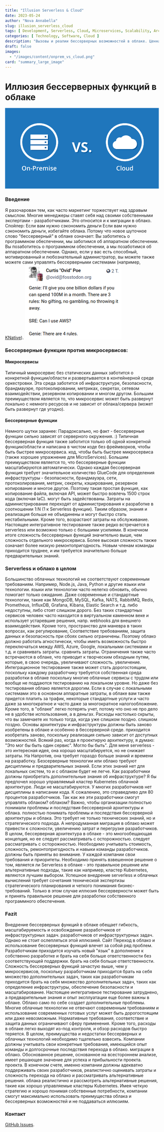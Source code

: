 ```yaml
---
title: "Illusion Serverless & Cloud"
date: 2023-05-24
author: "Nova Annabella"
slug: illusion_serverless_cloud
tags: [ Development, Serverless, Cloud, Microservices, Scalability, Architecture, Infrastructure ]
categories: [ Technology, Software, Cloud ]
description: "Вызовы и реалии бессерверных возможностей в облаке. Ценная информация для компаний, рассматривающих возможность перехода в облако".
draft: false
images:
  - "/images/content/onprem_vs_cloud.png"
card: "summary_large_image"
---
```




# Иллюзия бессерверных функций в облаке

![aws_costs_twitter_1](/images/content/onprem_vs_cloud.png)

### Введение

Я разочарован тем, как часто маркетинг торжествует над здравым смыслом. Многие менеджеры ставят себя над своими
собственными экспертами - разработчиками. Это относится и к миграции в облако. Спойлер: Если вам нужно сэкономить деньги
Если вам нужно сэкономить деньги, избегайте облака. Потому что новое шуточное слово "бессерверный" в облаке означает: Вы
заботитесь о программном обеспечении, мы заботимся об аппаратном обеспечении. Вы позаботитесь о программном обеспечении,
а мы позаботимся об аппаратном обеспечении. Однако, если у вас есть способный, мотивированный и любознательный
администратор, вы можете также можете сами управлять бессерверными системами (например, [KNative](https://knative.dev)).
![aws_costs_twitter_1](/images/content/aws_costs_twitter_1.png)

### Бессерверные функции против микросервисов:



#### Микросервисы

Типичный микросервис без статических данных заботится о конкретной функции/области и развертывается в контейнерной среде
оркестровки. Эта среда заботится об инфраструктуре, безопасности, брандмауэре, протоколировании, метриках, секретах,
сетевом взаимодействии, резервном копировании и многом другом. Большим преимуществом является то, что микросервис может
быть развернут локально с немного ресурсов и не зависит от облака/сервера (может быть развернут где угодно).

#### Бессерверные функции

Немного шутки заранее: Парадоксально, но факт - бессерверные функции сильно зависят от серверного окружения. :) Типичная
бессерверная функция также заботится только об одной конкретной функции/области и написана в чистом коде без
фреймворков, чтобы быть быстрее микросервиса. код, чтобы быть быстрее микросервиса (также хорошее упражнение для
MicroServices). Большим преимуществом является то, что бессерверные функции масштабируются автоматически. Однако каждая
бессерверная функция требует значительное количество GlueCode для определения инфраструктуры - безопасности,
брандмауэра, сети, протоколирования, метрик, секреты, кэширование, резервное копирование и многое другое. Поэтому такая
простая функция, как копирование файла, включая API, может быстро вовлечь 1500 строк кода (включая IaC). могут быть
задействованы. Затраты на администрирование переходят от администрирования к разработке в соотношении 1:N (1 к
Serverless функции). Таким образом, знания и реализация больше не объединены и могут быстро стать нестабильными. Кроме
того, возрастают затраты на обслуживание. Настоящее интегративное тестирование также редко встречается в serverless или
возможно только с большими усилиями. В конечном итоге сложность бессерверных функций значительно выше, чем сложность
отдельного микросервиса. Более высокая сложность также означает более низкую ремонтопригодность. Новым членам команды
приходится труднее, и им требуется значительно больше предварительных знаний.

### Serverless и облако в целом

Большинство облачных технологий не соответствуют современным требованиям. Например, Node.js, Java, Python и другие языки
или технологии. языки или технологии часто нелегко обновить, обычно помогает только ожидание. Даже современные и
стандартные технологии, такие как MongoDB, MySQL, Kafka, NATS, RabbitMQ, Redis, Prometheus, InfluxDB, Grafana, Kibana,
Elastic Search и т.д. либо недоступны, либо стоят слишком дорого. Без таких стандартных сервисов человек часто находится
в виртуальном каменном веке и использует устаревшие решения, напр. webhooks для внешнего взаимодействия. Кроме того,
пространство для маневра в таких вопросах, как регулирование, Соответствие требованиям, защита данных и безопасность при
сбоях сильно ограничены. Поэтому облако должно работать агностически, чтобы иметь возможность быстро переключаться
между AWS, Azure, Google, локальными системами и т.д. и сравнивать затраты. сравнить затраты. Ограничения также часто
встречаются в облаке, что приводит к творческим обходным путям, которые, в свою очередь, увеличивают сложность.
увеличение. Интеграционное тестирование также может стать дорогостоящим, поскольку каждому разработчику требуется
собственная среда разработки в облаке поскольку многие облачные сервисы с трудом или вообще не поддаются тестированию на
локальном уровне. Но даже без тестирования облако является дорогим. Если в случае с локальными системами это в основном
аппаратные затраты, в облаке вам также придется платить за трафик, некоторые стандартные услуги и часто даже за
многократное и часто даже за многократное налогообложение. Кроме того, в "облаке" легко потерять учет, потому что оно не
про дело не в удобстве использования, а в деньгах. Расходы настолько скрыты, что вы замечаете их только тогда, когда уже
слишком поздно. слишком поздно. Основы архитектуры и инфраструктуры должны быть заново изобретены в облаке и особенно в
бессерверной среде. приходится изобретать заново, поскольку реализация сильно зависит от доступных возможностей. Всякий
раз, когда я проектирую архитектуру, я думаю: "Это мог бы быть один сервис". Могло бы быть". Для меня serverless - это
интересная идея, она хорошо масштабируется, но не снижает затраты. На Напротив, она требует гораздо больше знаний и
времени на разработку. Безсерверные технологии или облако требуют дисциплины и предварительных знаний. Если этих знаний
нет для локальных систем, то и с облаком будет не легче. Как разработчики должны приобретать дополнительные знания об
инфраструктуре? Я бы предпочел хорошо управляемый кластер Kubernetes облачной архитектуре. Люди не масштабируются. У
многих разработчиков нет дисциплины в написании кода. К сожалению, это справедливо для 80 процентов разработчиков. Так
как же эти разработчики смогут управлять облаком? облаком? Важно, чтобы организации полностью понимали проблемы и
последствия бессерверной архитектуры и облака. полностью понимать проблемы и последствия бессерверной архитектуры и
облака. Это требует не только технических знаний, но и стратегического подхода. A непродуманная миграция в облако может
привести к сложности, увеличению затрат и перегрузке разработчиков. В целом, бессерверная архитектура в облаке - это
многообещающая концепция, но ее следует рассматривать с осторожностью. следует рассматривать с осторожностью. Необходимо
учитывать стоимость, сложность, ремонтопригодность и навыки команды разработчиков. должны быть приняты во внимание. У
каждой компании свои требования и приоритеты. Необходимо принять взвешенное решение о том, является ли Serverless в
облаке - это правильное решение или альтернативные подходы, такие как например, кластер Kubernetes, являются лучшим
выбором. Успешное внедрение serverless и облачных вычислений требует сочетания технической экспертизы стратегического
планирования и четкого понимания бизнес-требований. Только в этом случае иллюзия бессерверности может быть и принять
правильное решение для разработки собственного программного обеспечения.

### Fazit

Внедрение бессерверных функций в облаке обещает гибкость, масштабируемость и освобождение разработчиков от
инфраструктурных задач. разработчиков от инфраструктурных задач. Однако не стоит ослепляться этой иллюзией. Сайт Переход
в облако и использование бессерверных функций влечет за собой ряд проблем. Разработчикам приходится изучать новый
"язык" в дополнение к собственно разработке и брать на себя больше ответственности без соответствующей поддержки. брать
на себя больше ответственности. Сложность бессерверных функций зачастую выше, чем у микросервисов, поскольку
разработчикам приходится брать на себя множество дополнительных задач, таких как разработчикам приходится брать на себя
множество дополнительных задач, таких как определение инфраструктуры, обеспечение безопасности и масштабирование.
Настоящее интегративное тестирование затруднено, а предварительные знания и опыт эксплуатации еще более важны в облаке.
Облако само по себе создает дополнительные проблемы. Многие облачные технологии не отвечают современным требованиям и
использование современных готовых услуг может быть дорогостоящим или даже невозможным. Нормативные требования,
соответствие и защита данных ограничивают сферу применения. Кроме того, расходы в облаке легко выходят из-под контроля,
и обзор расходов быстро теряется. В целом, преимущества и недостатки бессерверных и облачных технологий необходимо
тщательно взвесить. Компании должны учитывать свои конкретные требования, имеющийся опыт команды и долгосрочные
последствия перехода в облако. миграции в облако. Обоснованное решение, основанное на всестороннем анализе, имеет
решающее значение для успеха и прибыльности проекта. проекта. В конечном счете, именно компании должны адекватно
поддерживать своих разработчиков, реалистично оценивать затраты и сложность перехода на облако и рассматривать
альтернативные решения. облака реалистично и рассмотреть альтернативные решения, такие как хорошо управляемые кластеры
Kubernetes. Имея четкую стратегию и хорошо понимая собственные потребности, компании смогут максимально использовать
преимущества облака и бессерверных возможностей и не поддаваться иллюзиям.

### Контакт

[GitHub Issues](https://github.com/NovaAnnabella/the_unspoken/issues/new/choose).
